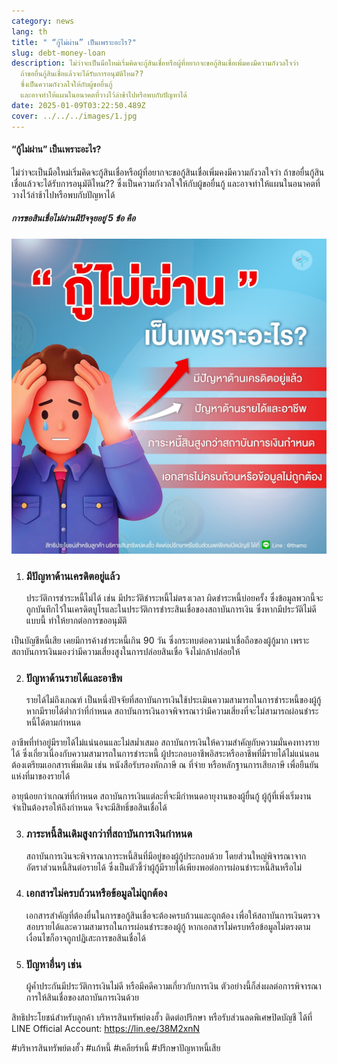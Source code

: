 ```yaml
---
category: news
lang: th
title: " “กู้ไม่ผ่าน” เป็นเพราะอะไร?"
slug: debt-money-loan
description: ไม่ว่าจะเป็นมือใหม่เริ่มคิดจะกู้สินเชื่อหรือผู้ที่อยากจะขอกู้สินเชื่อเพิ่มคงมีความกังวลใจว่า
  ถ้าขอยื่นกู้สินเชื่อแล้วจะได้รับการอนุมัติไหม??
  ซึ่งเป็นความกังวลใจให้กับผู้ขอยื่นกู้
  และอาจทำให้แผนในอนาคตที่วางไว้ล่าช้าไปหรือพบกับปัญหาได้
date: 2025-01-09T03:22:50.489Z
cover: ../../../images/1.jpg
---
```

#### “กู้ไม่ผ่าน” เป็นเพราะอะไร?

ไม่ว่าจะเป็นมือใหม่เริ่มคิดจะกู้สินเชื่อหรือผู้ที่อยากจะขอกู้สินเชื่อเพิ่มคงมีความกังวลใจว่า ถ้าขอยื่นกู้สินเชื่อแล้วจะได้รับการอนุมัติไหม?? ซึ่งเป็นความกังวลใจให้กับผู้ขอยื่นกู้ และอาจทำให้แผนในอนาคตที่วางไว้ล่าช้าไปหรือพบกับปัญหาได้

##### การขอสินเชื่อไม่ผ่านมีปัจจุยอยู่ 5 ข้อ คือ

![loan](../../../images/468402521_558941766887841_5737659577103465098_n.jpg "กู้ไม่ผ่าน")

1. ### มีปัญหาด้านเครดิตอยู่แล้ว

   ประวัติการชำระหนี้ไม่ได้ เช่น มีประวัติชำระหนี้ไม่ตรงเวลา ผิดชำระหนี้บ่อยครั้ง ซึ่งข้อมูลพวกนี้จะถูกบันทึกไว้ในเครดิตบูโรและในประวัติการชำระสินเชื่อของสถาบันการเงิน ซึ่งหากมีประวัติไม่ดีแบบนี้ ทำให้ยากต่อการขออนุมัติ

เป็นบัญชีหนี้เสีย เคยมีการค้างชำระหนี้เกิน 90 วัน ซึ่งกระทบต่อความน่าเชื่อถือของผู้กู้มาก เพราะสถาบันการเงินมองว่ามีความเสี่ยงสูงในการปล่อยสินเชื่อ จึงไม่กล้าปล่อยให้

2. ### ปัญหาด้านรายได้และอาชีพ

   รายได้ไม่ถึงเกณฑ์ เป็นหนึ่งปัจจัยที่สถาบันการเงินใช้ประเมินความสามารถในการชำระหนี้ของผู้กู้ หากมีรายได้ต่ำกว่าที่กำหนด สถาบันการเงินอาจพิจารณาว่ามีความเสี่ยงที่จะไม่สามารถผ่อนชำระหนี้ได้ตามกำหนด

อาชีพที่ทำอยู่มีรายได้ไม่แน่นอนและไม่สม่ำเสมอ สถาบันการเงินให้ความสำคัญกับความมั่นคงทางรายได้ ซึ่งเกี่ยวเนื่องกับความสามารถในการชำระหนี้ ผู้ประกอบอาชีพอิสระหรืออาชีพที่มีรายได้ไม่แน่นอน ต้องเตรียมเอกสารเพิ่มเติม เช่น หนังสือรับรองหักภาษี ณ ที่จ่าย หรือหลักฐานการเสียภาษี เพื่อยืนยันแห่งที่มาของรายได้

อายุน้อยกว่าเกณฑ์ที่กำหนด สถาบันการเงินแต่ละที่จะมีกำหนดอายุงานของผู้ยื่นกู้ ผู้กู้ที่เพิ่งเริ่มงานจำเป็นต้องรอให้ถึงกำหนด จึงจะมีสิทธิ์ขอสินเชื่อได้

3. ### ภาระหนี้สินเดิมสูงกว่าที่สถาบันการเงินกำหนด

   สถาบันการเงินจะพิจารณาภาระหนี้สินที่มีอยู่ของผู้กู้ประกอบด้วย โดยส่วนใหญ่พิจารณาจากอัตราส่วนหนี้สินต่อรายได้ ซึ่งเป็นตัวชี้ว่าผู้กู้มีรายได้เพียงพอต่อการผ่อนชำระหนี้สินหรือไม่
4. ### เอกสารไม่ครบถ้วนหรือข้อมูลไม่ถูกต้อง

   เอกสารสำคัญที่ต้องยื่นในการขอกู้สินเชื่อจะต้องครบถ้วนและถูกต้อง เพื่อให้สถาบันการเงินตรวจสอบรายได้และความสามารถในการผ่อนชำระของผู้กู้ หากเอกสารไม่ครบหรือข้อมูลไม่ตรงตามเงื่อนไขก็อาจถูกปฏิเสะการขอสินเชื่อได้
5. ### ปัญหาอื่นๆ เช่น

   ผู้ค้ำประกันมีประวัติการเงินไม่ดี หรือมีคดีความเกี่ยวกับการเงิน ตัวอย่างนี้ก็ส่งผลต่อการพิจารณาการให้สินเชื่อของสถาบันการเงินด้วย

สิทธิประโยชน์สำหรับลูกค้า บริหารสินทรัพย์ตงฮั้ว ติดต่อปรึกษา หรือรับส่วนลดพิเศษปิดบัญชี ได้ที่ LINE Official Account: <https://lin.ee/38M2xnN>

\#บริหารสินทรัพย์ตงฮั้ว #แก้หนี้ #เคลียร์หนี้ #ปรึกษาปัญหาหนี้เสีย